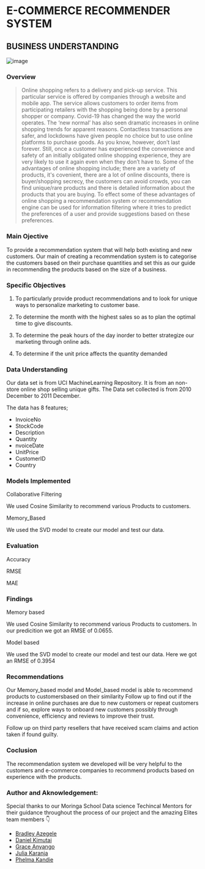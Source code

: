 # E-COMMERCE RECOMMENDER SYSTEM

## BUSINESS UNDERSTANDING

![image](https://user-images.githubusercontent.com/110466244/204891623-109c27ca-b614-44c0-a982-d29ad348a9d2.png)

### Overview

>Online shopping refers to a delivery and pick-up service. This particular service  is offered by companies through a website and mobile app. The service allows customers to order items from participating retailers with the shopping being done by a personal shopper or company.
>Covid-19 has changed the way the world operates. The ‘new normal’ has also seen dramatic increases in online shopping trends for apparent reasons. Contactless transactions are safer, and lockdowns have given people no choice but to use online platforms to purchase goods. As you know, however, don’t last forever. Still, once a customer has experienced the convenience and safety of an initially obligated online shopping experience, they are very likely to use it again even when they don’t have to.
>Some of the advantages of online shopping include; there are a variety of products, it's covenient, there are a lot of online discounts, there is buyer/shopping secrecy, the customers can avoid crowds, you can find unique/rare products and there is detailed information about the products that you are buying.
>To effect some of these advantages of online shopping a recommendation system or recommendation engine can be used for information filtering where it tries to predict the preferences of a user and provide suggestions based on these preferences.

### Main Ojective

To provide a recommendation system that will help both existing and new customers. Our main of creating a recommendation system is to categorise the customers based on their purchase quantities and set this as our guide in recommending the products based on the size of a business.

### Specific Objectives

1. To particularly provide product recommendations and to look for unique ways to personalize marketing to customer base.

2. To determine the month with the highest sales so as to plan the optimal time to give discounts.

3. To determine the peak hours of the day inorder to better strategize our marketing through online ads.

4. To determine if the unit price affects the quantity demanded


### Data Understanding

Our data set is from UCI MachineLearning Repository. It is from an non-store online shop selling unique gifts.
The Data set collected is from 2010 December to 2011 December.

The data has 8 features;

+ InvoiceNo
+ StockCode
+ Description
+ Quantity
+ nvoiceDate
+ UnitPrice
+ CustomerID
+ Country

### Models Implemented

Collaborative Filtering

We used Cosine Similarity to recommend various
Products to customers.

Memory_Based

We used the SVD model to create our model and
test our data. 

### Evaluation

Accuracy

RMSE

MAE

### Findings

Memory based 

We used Cosine Similarity to recommend various Products to customers.
In our predicition we got an RMSE of 0.0655.

Model based

We used the SVD model to create our model and test our data. Here we got an RMSE of 0.3954

### Recommendations

Our Memory_based model and Model_based model is able to recommend products to customersbased on their similarity Follow up to find out if the increase in online purchases are due to new customers or repeat customers and if so, explore ways to onboard new customers possibly through convenience, efficiency and reviews to improve their trust.

Follow up on third party resellers that have received scam claims and action taken if found guilty.

### Coclusion
The recommendation system we developed will be very helpful to the customers and e-commerce companies to recommend products based on experience with the products.

### Author and Aknowledgement:

Special thanks to our Moringa School Data science Techincal Mentors for their guidance throughout the process of our project and the amazing Elites team members :point_down:

* [Bradley Azegele](https://github.com/Azegele)
* [Daniel Kimutai](https://github.com/danielkimutai)
* [Grace Anyango](https://github.com/GraceA2022)
* [Julia Karanja](https://github.com/juliakaranja)
* [Phelma Kandie](https://github.com/kandy372)






